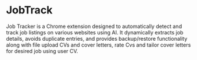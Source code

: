 # JobTrack
Job Tracker is a Chrome extension designed to automatically detect and track job listings on various websites using AI. It dynamically extracts job details, avoids duplicate entries, and provides backup/restore functionality along with file upload CVs and cover letters, rate Cvs and tailor cover letters for desired job using user CV.
